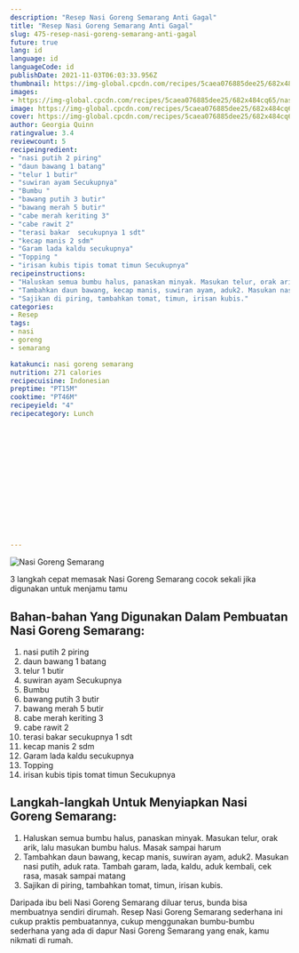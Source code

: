 ```yaml
---
description: "Resep Nasi Goreng Semarang Anti Gagal"
title: "Resep Nasi Goreng Semarang Anti Gagal"
slug: 475-resep-nasi-goreng-semarang-anti-gagal
future: true
lang: id
language: id
languageCode: id
publishDate: 2021-11-03T06:03:33.956Z 
thumbnail: https://img-global.cpcdn.com/recipes/5caea076885dee25/682x484cq65/nasi-goreng-semarang-foto-resep-utama.png
images:
- https://img-global.cpcdn.com/recipes/5caea076885dee25/682x484cq65/nasi-goreng-semarang-foto-resep-utama.png
image: https://img-global.cpcdn.com/recipes/5caea076885dee25/682x484cq65/nasi-goreng-semarang-foto-resep-utama.png
cover: https://img-global.cpcdn.com/recipes/5caea076885dee25/682x484cq65/nasi-goreng-semarang-foto-resep-utama.png
author: Georgia Quinn
ratingvalue: 3.4
reviewcount: 5
recipeingredient:
- "nasi putih 2 piring"
- "daun bawang 1 batang"
- "telur 1 butir"
- "suwiran ayam Secukupnya"
- "Bumbu "
- "bawang putih 3 butir"
- "bawang merah 5 butir"
- "cabe merah keriting 3"
- "cabe rawit 2"
- "terasi bakar  secukupnya 1 sdt"
- "kecap manis 2 sdm"
- "Garam lada kaldu secukupnya"
- "Topping "
- "irisan kubis tipis tomat timun Secukupnya"
recipeinstructions:
- "Haluskan semua bumbu halus, panaskan minyak. Masukan telur, orak arik, lalu masukan bumbu halus. Masak sampai harum"
- "Tambahkan daun bawang, kecap manis, suwiran ayam, aduk2. Masukan nasi putih, aduk rata. Tambah garam, lada, kaldu, aduk kembali, cek rasa, masak sampai matang"
- "Sajikan di piring, tambahkan tomat, timun, irisan kubis."
categories:
- Resep
tags:
- nasi
- goreng
- semarang

katakunci: nasi goreng semarang 
nutrition: 271 calories
recipecuisine: Indonesian
preptime: "PT15M"
cooktime: "PT46M"
recipeyield: "4"
recipecategory: Lunch


     
    
    
    
    
    
    
    
    
    
    
      
    
---
```



![Nasi Goreng Semarang](https://img-global.cpcdn.com/recipes/5caea076885dee25/682x484cq65/nasi-goreng-semarang-foto-resep-utama.png)

3 langkah cepat memasak  Nasi Goreng Semarang cocok sekali jika digunakan untuk menjamu tamu

<!--inarticleads1-->

## Bahan-bahan Yang Digunakan Dalam Pembuatan Nasi Goreng Semarang:

1. nasi putih 2 piring
1. daun bawang 1 batang
1. telur 1 butir
1. suwiran ayam Secukupnya
1. Bumbu 
1. bawang putih 3 butir
1. bawang merah 5 butir
1. cabe merah keriting 3
1. cabe rawit 2
1. terasi bakar  secukupnya 1 sdt
1. kecap manis 2 sdm
1. Garam lada kaldu secukupnya
1. Topping 
1. irisan kubis tipis tomat timun Secukupnya



<!--inarticleads2-->

## Langkah-langkah Untuk Menyiapkan Nasi Goreng Semarang:

1. Haluskan semua bumbu halus, panaskan minyak. Masukan telur, orak arik, lalu masukan bumbu halus. Masak sampai harum
1. Tambahkan daun bawang, kecap manis, suwiran ayam, aduk2. Masukan nasi putih, aduk rata. Tambah garam, lada, kaldu, aduk kembali, cek rasa, masak sampai matang
1. Sajikan di piring, tambahkan tomat, timun, irisan kubis.




Daripada ibu beli  Nasi Goreng Semarang  diluar terus, bunda  bisa membuatnya sendiri dirumah. Resep  Nasi Goreng Semarang  sederhana ini cukup praktis pembuatannya, cukup menggunakan bumbu-bumbu sederhana yang ada di dapur  Nasi Goreng Semarang  yang enak, kamu nikmati di rumah.
